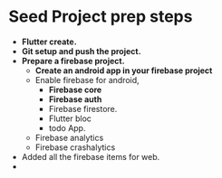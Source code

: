 # Seed Project prep steps

* **Flutter create.**
* **Git setup and push the project.**
* **Prepare a firebase project.**
  * **Create an android app in your firebase project**
  * Enable firebase for android, 
      * **Firebase core**
      * **Firebase auth**
      * Firebase firestore.
      * Flutter bloc
      * todo App.
  * Firebase analytics
  * Firebase crashalytics
* Added all the firebase items for web.
* 
